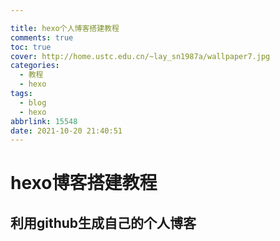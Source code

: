 ```yaml
---

title: hexo个人博客搭建教程
comments: true
toc: true
cover: http://home.ustc.edu.cn/~lay_sn1987a/wallpaper7.jpg
categories:
  - 教程
  - hexo
tags:
  - blog
  - hexo
abbrlink: 15548
date: 2021-10-20 21:40:51
---
```


# hexo博客搭建教程

## 利用github生成自己的个人博客